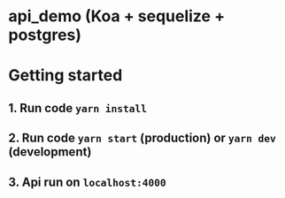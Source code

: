 # api_demo (Koa + sequelize + postgres)
# Getting started
## 1. Run code `yarn install`
## 2. Run code `yarn start` (production) or `yarn dev` (development)
## 3. Api run on `localhost:4000`
